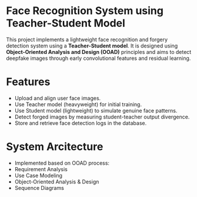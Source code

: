 # Face Recognition System using Teacher-Student Model
This project implements a lightweight face recognition and forgery detection system using a **Teacher-Student model**. It is designed using **Object-Oriented Analysis and Design (OOAD)** principles and aims to detect deepfake images through early convolutional features and residual learning.

# Features
- Upload and align user face images.
- Use Teacher model (heavyweight) for initial training.
- Use Student model (lightweight) to simulate genuine face patterns.
- Detect forged images by measuring student-teacher output divergence.
- Store and retrieve face detection logs in the database.

# System Arcitecture
- Implemented based on OOAD process:
- Requirement Analysis
- Use Case Modeling
- Object-Oriented Analysis & Design
- Sequence Diagrams

